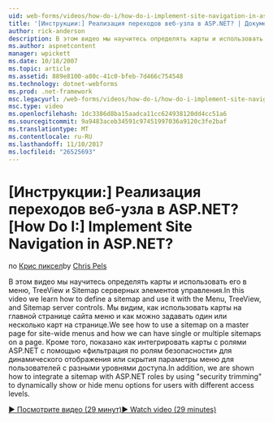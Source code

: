 ```yaml
---
uid: web-forms/videos/how-do-i/how-do-i-implement-site-navigation-in-aspnet
title: '[Инструкции:] Реализация переходов веб-узла в ASP.NET? | Документы Майкрософт'
author: rick-anderson
description: В этом видео мы научитесь определять карты и использовать его в меню, TreeView и Sitemap серверных элементов управления. Мы узнаем, как использовать карты на главной странице...
ms.author: aspnetcontent
manager: wpickett
ms.date: 10/18/2007
ms.topic: article
ms.assetid: 889e8100-a80c-41c0-bfeb-7d466c754548
ms.technology: dotnet-webforms
ms.prod: .net-framework
msc.legacyurl: /web-forms/videos/how-do-i/how-do-i-implement-site-navigation-in-aspnet
msc.type: video
ms.openlocfilehash: 1dc3386d8ba15aadca11cc624938120dd4cc51a6
ms.sourcegitcommit: 9a9483aceb34591c97451997036a9120c3fe2baf
ms.translationtype: MT
ms.contentlocale: ru-RU
ms.lasthandoff: 11/10/2017
ms.locfileid: "26525693"
---
```

<a name="how-do-i-implement-site-navigation-in-aspnet"></a><span data-ttu-id="2f791-105">[Инструкции:] Реализация переходов веб-узла в ASP.NET?</span><span class="sxs-lookup"><span data-stu-id="2f791-105">[How Do I:] Implement Site Navigation in ASP.NET?</span></span>
====================
<span data-ttu-id="2f791-106">по [Крис пиксел](https://twitter.com/chrispels)</span><span class="sxs-lookup"><span data-stu-id="2f791-106">by [Chris Pels](https://twitter.com/chrispels)</span></span>

<span data-ttu-id="2f791-107">В этом видео мы научитесь определять карты и использовать его в меню, TreeView и Sitemap серверных элементов управления.</span><span class="sxs-lookup"><span data-stu-id="2f791-107">In this video we learn how to define a sitemap and use it with the Menu, TreeView, and Sitemap server controls.</span></span> <span data-ttu-id="2f791-108">Мы видим, как использовать карты на главной странице сайта меню и как можно задавать один или несколько карт на странице.</span><span class="sxs-lookup"><span data-stu-id="2f791-108">We see how to use a sitemap on a master page for site-wide menus and how we can have single or multiple sitemaps on a page.</span></span> <span data-ttu-id="2f791-109">Кроме того, показано как интегрировать карты с ролями ASP.NET с помощью «фильтрация по ролям безопасности» для динамического отображения или скрытия параметры меню для пользователей с разными уровнями доступа.</span><span class="sxs-lookup"><span data-stu-id="2f791-109">In addition, we are shown how to integrate a sitemap with ASP.NET roles by using "security trimming" to dynamically show or hide menu options for users with different access levels.</span></span>

[<span data-ttu-id="2f791-110">&#9654; Посмотрите видео (29 минут)</span><span class="sxs-lookup"><span data-stu-id="2f791-110">&#9654; Watch video (29 minutes)</span></span>](https://channel9.msdn.com/Blogs/ASP-NET-Site-Videos/how-do-i-implement-site-navigation-in-aspnet)
